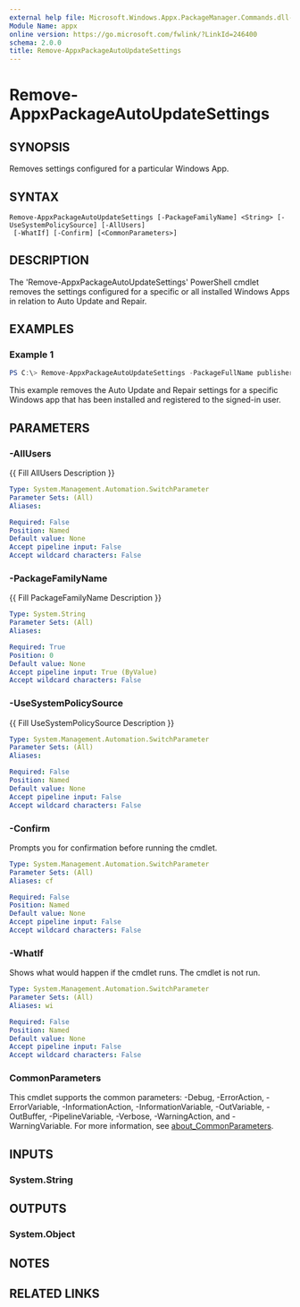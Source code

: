 ```yaml
---
external help file: Microsoft.Windows.Appx.PackageManager.Commands.dll-Help.xml
Module Name: appx
online version: https://go.microsoft.com/fwlink/?LinkId=246400
schema: 2.0.0
title: Remove-AppxPackageAutoUpdateSettings
---
```


# Remove-AppxPackageAutoUpdateSettings

## SYNOPSIS
Removes settings configured for a particular Windows App.

## SYNTAX

```
Remove-AppxPackageAutoUpdateSettings [-PackageFamilyName] <String> [-UseSystemPolicySource] [-AllUsers]
 [-WhatIf] [-Confirm] [<CommonParameters>]
```

## DESCRIPTION
The 'Remove-AppxPackageAutoUpdateSettings' PowerShell cmdlet removes the settings configured for a specific or all installed Windows Apps in relation to Auto Update and Repair.

## EXAMPLES

### Example 1
```powershell
PS C:\> Remove-AppxPackageAutoUpdateSettings -PackageFullName publisher.package1_1.0.0.0_neutral__8wekyb3d8bbwe
```

This example removes the Auto Update and Repair settings for a specific Windows app that has been installed and registered to the signed-in user.

## PARAMETERS

### -AllUsers
{{ Fill AllUsers Description }}

```yaml
Type: System.Management.Automation.SwitchParameter
Parameter Sets: (All)
Aliases:

Required: False
Position: Named
Default value: None
Accept pipeline input: False
Accept wildcard characters: False
```

### -PackageFamilyName
{{ Fill PackageFamilyName Description }}

```yaml
Type: System.String
Parameter Sets: (All)
Aliases:

Required: True
Position: 0
Default value: None
Accept pipeline input: True (ByValue)
Accept wildcard characters: False
```

### -UseSystemPolicySource
{{ Fill UseSystemPolicySource Description }}

```yaml
Type: System.Management.Automation.SwitchParameter
Parameter Sets: (All)
Aliases:

Required: False
Position: Named
Default value: None
Accept pipeline input: False
Accept wildcard characters: False
```

### -Confirm
Prompts you for confirmation before running the cmdlet.

```yaml
Type: System.Management.Automation.SwitchParameter
Parameter Sets: (All)
Aliases: cf

Required: False
Position: Named
Default value: None
Accept pipeline input: False
Accept wildcard characters: False
```

### -WhatIf
Shows what would happen if the cmdlet runs.
The cmdlet is not run.

```yaml
Type: System.Management.Automation.SwitchParameter
Parameter Sets: (All)
Aliases: wi

Required: False
Position: Named
Default value: None
Accept pipeline input: False
Accept wildcard characters: False
```

### CommonParameters
This cmdlet supports the common parameters: -Debug, -ErrorAction, -ErrorVariable, -InformationAction, -InformationVariable, -OutVariable, -OutBuffer, -PipelineVariable, -Verbose, -WarningAction, and -WarningVariable. For more information, see [about_CommonParameters](http://go.microsoft.com/fwlink/?LinkID=113216).

## INPUTS

### System.String

## OUTPUTS

### System.Object
## NOTES

## RELATED LINKS
